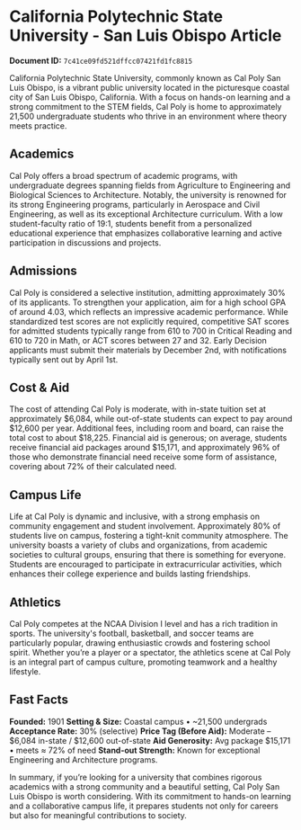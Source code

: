 # California Polytechnic State University - San Luis Obispo Article

**Document ID:** `7c41ce09fd521dffcc07421fd1fc8815`

California Polytechnic State University, commonly known as Cal Poly San Luis Obispo, is a vibrant public university located in the picturesque coastal city of San Luis Obispo, California. With a focus on hands-on learning and a strong commitment to the STEM fields, Cal Poly is home to approximately 21,500 undergraduate students who thrive in an environment where theory meets practice.

## Academics
Cal Poly offers a broad spectrum of academic programs, with undergraduate degrees spanning fields from Agriculture to Engineering and Biological Sciences to Architecture. Notably, the university is renowned for its strong Engineering programs, particularly in Aerospace and Civil Engineering, as well as its exceptional Architecture curriculum. With a low student-faculty ratio of 19:1, students benefit from a personalized educational experience that emphasizes collaborative learning and active participation in discussions and projects.

## Admissions
Cal Poly is considered a selective institution, admitting approximately 30% of its applicants. To strengthen your application, aim for a high school GPA of around 4.03, which reflects an impressive academic performance. While standardized test scores are not explicitly required, competitive SAT scores for admitted students typically range from 610 to 700 in Critical Reading and 610 to 720 in Math, or ACT scores between 27 and 32. Early Decision applicants must submit their materials by December 2nd, with notifications typically sent out by April 1st.

## Cost & Aid
The cost of attending Cal Poly is moderate, with in-state tuition set at approximately $6,084, while out-of-state students can expect to pay around $12,600 per year. Additional fees, including room and board, can raise the total cost to about $18,225. Financial aid is generous; on average, students receive financial aid packages around $15,171, and approximately 96% of those who demonstrate financial need receive some form of assistance, covering about 72% of their calculated need.

## Campus Life
Life at Cal Poly is dynamic and inclusive, with a strong emphasis on community engagement and student involvement. Approximately 80% of students live on campus, fostering a tight-knit community atmosphere. The university boasts a variety of clubs and organizations, from academic societies to cultural groups, ensuring that there is something for everyone. Students are encouraged to participate in extracurricular activities, which enhances their college experience and builds lasting friendships.

## Athletics
Cal Poly competes at the NCAA Division I level and has a rich tradition in sports. The university's football, basketball, and soccer teams are particularly popular, drawing enthusiastic crowds and fostering school spirit. Whether you’re a player or a spectator, the athletics scene at Cal Poly is an integral part of campus culture, promoting teamwork and a healthy lifestyle.

## Fast Facts
**Founded:** 1901
**Setting & Size:** Coastal campus • ~21,500 undergrads
**Acceptance Rate:** 30% (selective)
**Price Tag (Before Aid):** Moderate – $6,084 in-state / $12,600 out-of-state
**Aid Generosity:** Avg package $15,171 • meets ≈ 72% of need
**Stand-out Strength:** Known for exceptional Engineering and Architecture programs.

In summary, if you’re looking for a university that combines rigorous academics with a strong community and a beautiful setting, Cal Poly San Luis Obispo is worth considering. With its commitment to hands-on learning and a collaborative campus life, it prepares students not only for careers but also for meaningful contributions to society.
